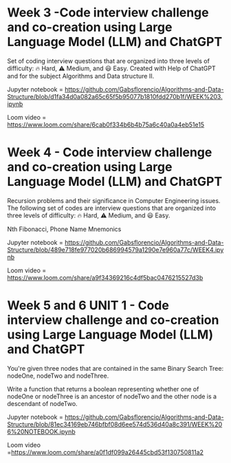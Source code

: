 # Week 3 -Code interview challenge and co-creation using Large Language Model (LLM) and ChatGPT
Set of coding interview questions that are organized into three levels of difficulty: 🔥 Hard, ⚠️ Medium, and 😃 Easy. Created with Help of ChatGPT and for the subject Algorithms and Data structure II.

Jupyter notebook = https://github.com/Gabsflorencio/Algorithms-and-Data-Structure/blob/d1fa34d0a082a65c65f5b95077b1810fdd270b1f/WEEK%203.ipynb

Loom video = https://www.loom.com/share/6cab0f334b6b4b75a6c40a0a4eb51e15

# Week 4 - Code interview challenge and co-creation using Large Language Model (LLM) and ChatGPT

Recursion problems and their significance in Computer Engineering issues. The following set of codes are interview questions that are organized into three levels of difficulty: 🔥 Hard, ⚠️ Medium, and 😃 Easy.

Nth Fibonacci, Phone Name Mnemonics

Jupyter notebook = https://github.com/Gabsflorencio/Algorithms-and-Data-Structure/blob/489e718fe977020b686994579a1290e7e960a77c/WEEK4.ipynb

Loom video = https://www.loom.com/share/a9f34369216c4df5bac0476215527d3b

# Week 5 and 6 UNIT 1 - Code interview challenge and co-creation using Large Language Model (LLM) and ChatGPT 

You're given three nodes that are contained in the same Binary Search Tree: nodeOne, nodeTwo and nodeThree.

Write a function that returns a boolean representing whether one of nodeOne or nodeThree is an ancestor of nodeTwo and the other node is a descendant of nodeTwo.

Jupyter notebook = https://github.com/Gabsflorencio/Algorithms-and-Data-Structure/blob/81ec34169eb746bfbf08d6ee574d536d40a8c391/WEEK%206%20NOTEBOOK.ipynb

Loom video =https://www.loom.com/share/a0f1df099a26445cbd53f130750811a2
